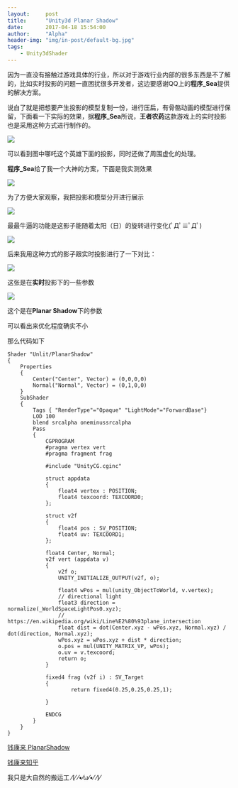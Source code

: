 ```yaml
---
layout:     post
title:      "Unity3d Planar Shadow"
date:       2017-04-18 15:54:00
author:     "Alpha"
header-img: "img/in-post/default-bg.jpg"
tags:
    - Unity3dShader
---
```


因为一直没有接触过游戏具体的行业，所以对于游戏行业内部的很多东西是不了解的，比如实时投影的问题一直困扰很多开发者，这边要感谢QQ上的**程序_Sea**提供的解决方案。

说白了就是把想要产生投影的模型复制一份，进行压扁，有骨骼动画的模型进行保留，下面看一下实际的效果，据**程序_Sea**所说，**王者农药**这款游戏上的实时投影也是采用这种方式进行制作的。

![](http://p3.7k7kimg.cn/m/201701/0709/1483753867158912.jpg)

可以看到图中哪吒这个英雄下面的投影，同时还做了周围虚化的处理。


**程序_Sea**给了我一个大神的方案，下面是我实测效果

![](http://storage1.imgchr.com/iMWGt.gif)

为了方便大家观察，我把投影和模型分开进行展示

![](http://storage1.imgchr.com/iMfRP.gif)

最最牛逼的功能是这影子能随着太阳（日）的旋转进行变化(ﾟДﾟ≡ﾟДﾟ)

![](http://storage1.imgchr.com/iMhxf.gif)

后来我用这种方式的影子跟实时投影进行了一下对比：

![](http://storage1.imgchr.com/iM5M8.png)

这张是在**实时**投影下的一些参数

![](http://storage1.imgchr.com/iMIsS.png)

这个是在**Planar Shadow**下的参数

可以看出来优化程度确实不小

那么代码如下

```
Shader "Unlit/PlanarShadow"
{
	Properties
	{
        Center("Center", Vector) = (0,0,0,0)
        Normal("Normal", Vector) = (0,1,0,0)
	}
	SubShader
	{
		Tags { "RenderType"="Opaque" "LightMode"="ForwardBase"}
		LOD 100
		blend srcalpha oneminussrcalpha
		Pass
		{
			CGPROGRAM
			#pragma vertex vert
			#pragma fragment frag
			
			#include "UnityCG.cginc"

			struct appdata
			{
				float4 vertex : POSITION;
				float4 texcoord: TEXCOORD0;
			};

			struct v2f
			{
				float4 pos : SV_POSITION;
				float4 uv: TEXCOORD1;
			};            

            float4 Center, Normal;
			v2f vert (appdata v)
			{
				v2f o;
				UNITY_INITIALIZE_OUTPUT(v2f, o);

                float4 wPos = mul(unity_ObjectToWorld, v.vertex);
                // directional light
                float3 direction = normalize(_WorldSpaceLightPos0.xyz);
                // https://en.wikipedia.org/wiki/Line%E2%80%93plane_intersection
                float dist = dot(Center.xyz - wPos.xyz, Normal.xyz) / dot(direction, Normal.xyz);
                wPos.xyz = wPos.xyz + dist * direction;
				o.pos = mul(UNITY_MATRIX_VP, wPos);
				o.uv = v.texcoord;
				return o;
			}
			
			fixed4 frag (v2f i) : SV_Target
			{
					return fixed4(0.25,0.25,0.25,1);

			}

			ENDCG
		}
	}
}

```

[钱康来 PlanarShadow](http://qiankanglai.me/2016/12/23/planar-shadow/)

[钱康来知乎](https://www.zhihu.com/people/qian-kang-lai/answers)

我只是大自然的搬运工 ⁄(⁄ ⁄•⁄ω⁄•⁄ ⁄)⁄


